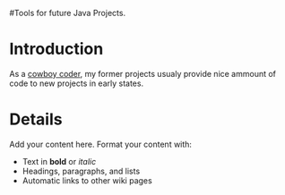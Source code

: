 #Tools for future Java Projects.

# Introduction #

As a [cowboy coder](http://en.wikipedia.org/wiki/Cowboy_coding), my former projects usualy provide nice ammount of code to new projects in early states.


# Details #

Add your content here.  Format your content with:
  * Text in **bold** or _italic_
  * Headings, paragraphs, and lists
  * Automatic links to other wiki pages